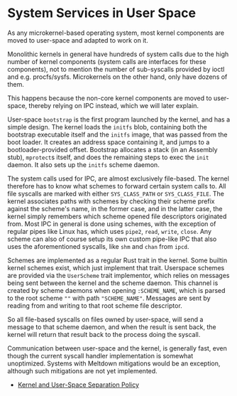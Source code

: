 # System Services in User Space

As any microkernel-based operating system, most kernel components are moved to user-space and adapted to work on it.

Monolithic kernels in general have hundreds of system calls due to the high number of kernel components (system calls are interfaces for these components), not to mention the number of sub-syscalls provided by ioctl and e.g. procfs/sysfs. Microkernels on the other hand, only have dozens of them.

This happens because the non-core kernel components are moved to user-space, thereby relying on IPC instead, which we will later explain.

User-space `bootstrap` is the first program launched by the kernel, and has a simple design. The kernel loads the `initfs` blob, containing both the bootstrap executable itself and the `initfs` image, that was passed from the boot loader. It creates an address space containing it, and jumps to a bootloader-provided offset. Bootstrap allocates a stack (in an Assembly stub), `mprotect`s itself, and does the remaining steps to exec the `init` daemon. It also sets up the `initfs` scheme daemon.

The system calls used for IPC, are almost exclusively file-based. The kernel therefore has to know what schemes to forward certain system calls to. All file syscalls are marked with either `SYS_CLASS_PATH` or `SYS_CLASS_FILE`. The kernel associates paths with schemes by checking their scheme prefix against the scheme's name, in the former case, and in the latter case, the kernel simply remembers which scheme opened file descriptors originated from. Most IPC in general is done using schemes, with the exception of regular pipes like Linux has, which uses `pipe2`, `read`, `write`, `close`. Any scheme can also of course setup its own custom pipe-like IPC that also uses the aforementioned syscalls, like `shm` and `chan` from `ipcd`.

Schemes are implemented as a regular Rust trait in the kernel. Some builtin kernel schemes exist, which just implement that trait. Userspace schemes are provided via the `UserScheme` trait implementor, which relies on messages being sent between the kernel and the scheme daemon. This channel is created by scheme daemons when opening `:SCHEME_NAME`, which is parsed to the root scheme `""` with path `"SCHEME_NAME"`. Messages are sent by reading from and writing to that root scheme file descriptor.

So all file-based syscalls on files owned by user-space, will send a message to that scheme daemon, and when the result is sent back, the kernel will return that result back to the process doing the syscall.

Communication between user-space and the kernel, is generally fast, even though the current syscall handler implementation is somewhat unoptimized. Systems with Meltdown mitigations would be an exception, although such mitigations are not yet implemented.

- [Kernel and User-Space Separation Policy](https://gitlab.redox-os.org/redox-os/redox/-/issues/1412)